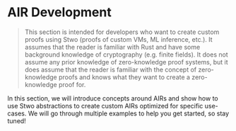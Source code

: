 # AIR Development

> This section is intended for developers who want to create custom proofs using Stwo (proofs of custom VMs, ML inference, etc.). It assumes that the reader is familiar with Rust and have some background knowledge of cryptography (e.g. finite fields). It does not assume any prior knowledge of zero-knowledge proof systems, but it does assume that the reader is familiar with the concept of zero-knowledge proofs and knows what they want to create a zero-knowledge proof for.

In this section, we will introduce concepts around AIRs and show how to use Stwo abstractions to create custom AIRs optimized for specific use-cases. We will go through multiple examples to help you get started, so stay tuned!
